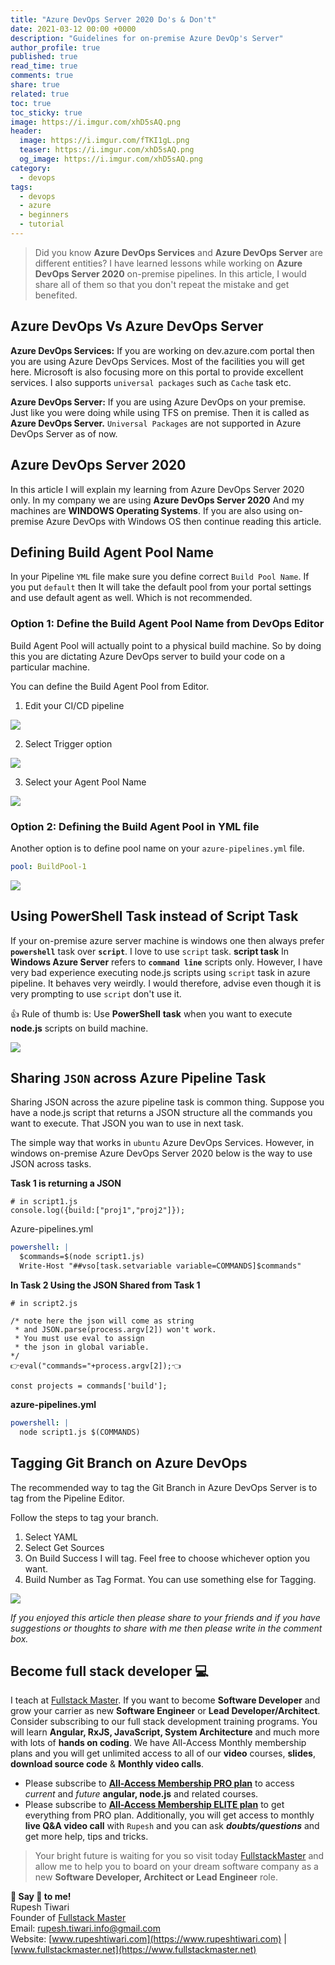 ```yaml
---
title: "Azure DevOps Server 2020 Do's & Don't"
date: 2021-03-12 00:00 +0000
description: "Guidelines for on-premise Azure DevOp's Server"
author_profile: true
published: true
read_time: true
comments: true
share: true
related: true
toc: true
toc_sticky: true
image: https://i.imgur.com/xhD5sAQ.png
header:
  image: https://i.imgur.com/fTKI1gL.png
  teaser: https://i.imgur.com/xhD5sAQ.png
  og_image: https://i.imgur.com/xhD5sAQ.png
category:
  - devops
tags:
  - devops
  - azure
  - beginners
  - tutorial
---
```


> Did you know **Azure DevOps Services** and **Azure DevOps Server** are different entities? I have learned lessons while working on **Azure DevOps Server 2020** on-premise pipelines. In this article, I would share all of them so that you don't repeat the mistake and get benefited.

## Azure DevOps Vs Azure DevOps Server

**Azure DevOps Services:**
If you are working on dev.azure.com portal then you are using Azure DevOps Services. Most of the facilities you will get here. Microsoft is also focusing more on this portal to provide excellent services. I also supports `universal packages` such as `Cache` task etc.

**Azure DevOps Server:**
If you are using Azure DevOps on your premise. Just like you were doing while using TFS on premise. Then it is called as **Azure DevOps Server.** `Universal Packages` are not supported in Azure DevOps Server as of now.

## Azure DevOps Server 2020

In this article I will explain my learning from Azure DevOps Server 2020 only. In my company we are using **Azure DevOps Server 2020**
And my machines are **WINDOWS Operating Systems**. If you are also using on-premise Azure DevOps with Windows OS then continue reading this article.

## Defining Build Agent Pool Name

In your Pipeline `YML` file make sure you define correct `Build Pool Name`. If you put `default` then It will take the default pool from your portal settings and use default agent as well. Which is not recommended.

### Option 1: Define the Build Agent Pool Name from DevOps Editor

Build Agent Pool will actually point to a physical build machine. So by doing this you are dictating Azure DevOps server to build your code on a particular machine.

You can define the Build Agent Pool from Editor.

1. Edit your CI/CD pipeline

![](https://i.imgur.com/eAF7jnv.png)

2. Select Trigger option

![](https://i.imgur.com/7Cd5FQR.png)

3. Select your Agent Pool Name

![](https://i.imgur.com/Af0lT0T.png)

### Option 2: Defining the Build Agent Pool in YML file

Another option is to define pool name on your `azure-pipelines.yml` file.

```yml
pool: BuildPool-1
```

![](https://i.imgur.com/ZNKh8Im.png)

## Using PowerShell Task instead of Script Task

If your on-premise azure server machine is windows one then always prefer **`powershell`** task over **`script`**. I love to use `script` task. **script task** In **Windows Azure Server** refers to **`command line`** scripts only. However, I have very bad experience executing node.js scripts using `script` task in azure pipeline. It behaves very weirdly. I would therefore, advise even though it is very prompting to use `script` don't use it.

👍 Rule of thumb is: Use **PowerShell** **task** when you want to execute **node.js** scripts on build machine.

![](https://i.imgur.com/BGqlTRc.png)

## Sharing `JSON` across Azure Pipeline Task

Sharing JSON across the azure pipeline task is common thing. Suppose you have a node.js script that returns a JSON structure all the commands you want to execute. That JSON you wan to use in next task.

The simple way that works in `ubuntu` Azure DevOps Services. However, in windows on-premise Azure DevOps Server 2020 below is the way to use JSON across tasks.

**Task 1 is returning a JSON**

```javascript=
# in script1.js
console.log({build:["proj1","proj2"]});
```

Azure-pipelines.yml

```yaml
powershell: |
  $commands=$(node script1.js)
  Write-Host "##vso[task.setvariable variable=COMMANDS]$commands"
```

**In Task 2 Using the JSON Shared from Task 1**

```javascript=
# in script2.js

/* note here the json will come as string
 * and JSON.parse(process.argv[2]) won't work.
 * You must use eval to assign
 * the json in global variable.
*/
👉eval("commands="+process.argv[2]);👈

const projects = commands['build'];

```

**azure-pipelines.yml**

```yaml
powershell: |
  node script1.js $(COMMANDS)
```

## Tagging Git Branch on Azure DevOps

The recommended way to tag the Git Branch in Azure DevOps Server is to tag from the Pipeline Editor.

Follow the steps to tag your branch.

1. Select YAML
2. Select Get Sources
3. On Build Success I will tag. Feel free to choose whichever option you want.
4. Build Number as Tag Format. You can use something else for Tagging.

![](https://i.imgur.com/2iEVkYn.png)

_If you enjoyed this article then please share to your friends and if you have suggestions or thoughts to share with me then please write in the comment box._

## Become full stack developer 💻

I teach at [Fullstack Master](https://www.fullstackmaster.net). If you want to become **Software Developer** and grow your carrier as new **Software Engineer** or **Lead Developer/Architect**. Consider subscribing to our full stack development training programs. You will learn **Angular, RxJS, JavaScript, System Architecture** and much more with lots of **hands on coding**. We have All-Access Monthly membership plans and you will get unlimited access to all of our **video** courses, **slides**, **download source code** & **Monthly video calls**.

- Please subscribe to **[All-Access Membership PRO plan](https://www.fullstackmaster.net/pro)** to access _current_ and _future_ **angular, node.js** and related courses.
- Please subscribe to **[All-Access Membership ELITE plan](https://www.fullstackmaster.net/elite)** to get everything from PRO plan. Additionally, you will get access to monthly **live Q&A video call** with `Rupesh` and you can ask **_doubts/questions_** and get more help, tips and tricks.

> Your bright future is waiting for you so visit today [FullstackMaster](www.fullstackmaster.net) and allow me to help you to board on your dream software company as a new **Software Developer, Architect or Lead Engineer** role.

**💖 Say 👋 to me!**
<br>Rupesh Tiwari
<br>Founder of [Fullstack Master](https://www.fullstackmaster.net)
<br>Email: <a href="mailto:rupesh.tiwari.info@gmail.com?subject=Hi">rupesh.tiwari.info@gmail.com</a>
<br>Website: [www.rupeshtiwari.com](https://www.rupeshtiwari.com) | [www.fullstackmaster.net](https://www.fullstackmaster.net)
